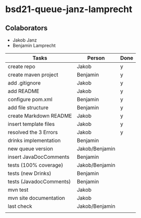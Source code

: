 # bsd21-queue-janz-lamprecht

## Colaborators
- Jakob Janz
- Benjamin Lamprecht

| Tasks                   | Person         | Done |  
|-------------------------|----------------|------|
| create repo             | Jakob          | y    |
| create maven project    | Benjamin       | y    |
| add .gitignore          | Jakob          | y    |
| add README              | Jakob          | y    |
| configure pom.xml       | Benjamin       | y    |
| add file structure      | Benjamin       | y    |
| create Markdown README  | Jakob          | y    |
| insert template files   | Jakob          | y    |
| resolved the 3 Errors   | Jakob          | y    |
| drinks implementation   | Benjamin       |      |
| new queue version       | Jakob/Benjamin |      |
| insert JavaDocComments  | Benjamin       |      |
| tests (100% coverage)   | Jakob/Benjamin |      |
| tests (new Drinks)      | Benjamin       |      |
| tests (JavadocComments) | Benjamin       |      |
| mvn test                | Jakob          |      |
| mvn site documentation  | Jakob          |      |
| last check              | Jakob/Benjamin |      |
|                         |                |      |